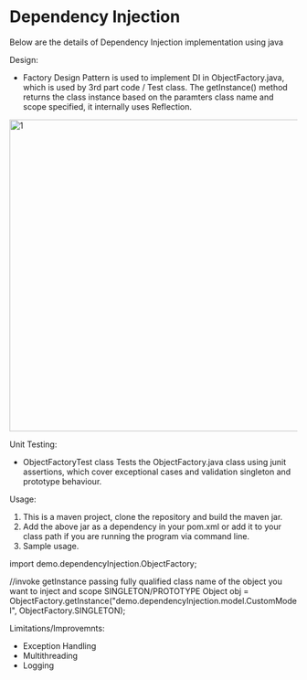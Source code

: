 # Dependency Injection

Below are the details of Dependency Injection implementation using java

Design:
- Factory Design Pattern is used to implement DI in ObjectFactory.java, which is used by 3rd part code / Test class.
  The getInstance() method returns the class instance based on the paramters class name and scope specified, 
  it internally uses Reflection.
  
<img width="546" alt="1" src="https://user-images.githubusercontent.com/20641887/80607661-583f5980-8a68-11ea-8c6b-afb9b9c3b31b.png">
  
Unit Testing:
- ObjectFactoryTest class Tests the ObjectFactory.java class using junit assertions, which cover exceptional cases 
  and validation singleton and prototype behaviour.


Usage:
1. This is a maven project, clone the repository and build the maven jar.
2. Add the above jar as a dependency in your pom.xml or add it to your class path if you are running the program via command line.
3. Sample usage.

  import demo.dependencyInjection.ObjectFactory; 
  
  //invoke getInstance passing fully qualified class name of the object you want to inject and scope SINGLETON/PROTOTYPE
  Object obj = ObjectFactory.getInstance("demo.dependencyInjection.model.CustomModel", ObjectFactory.SINGLETON);

Limitations/Improvemnts:
- Exception Handling
- Multithreading
- Logging


